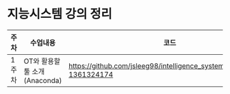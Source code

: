 # 지능시스템 강의 정리

|주차|수업내용|코드|
|---|---|---|
|1주차|OT와 활용할 툴 소개(Anaconda)|https://github.com/jsleeg98/intelligence_system/pull/1#issue-1361324174|
